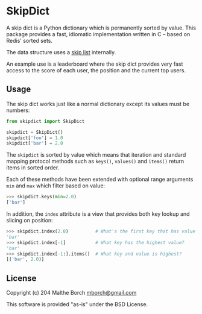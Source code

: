 SkipDict
========

A skip dict is a Python dictionary which is permanently sorted by
value. This package provides a fast, idiomatic implementation written
in C – based on Redis' sorted sets.

The data structure uses a [skip
list](http://en.wikipedia.org/wiki/Skip_list) internally.

An example use is a leaderboard where the skip dict provides very fast access to the score of each user, the position and the current top users.


Usage
-----

The skip dict works just like a normal dictionary except its values
must be numbers:

```python
from skipdict import SkipDict

skipdict = SkipDict()
skipdict['foo'] = 1.0
skipdict['bar'] = 2.0
```

The ``skipdict`` is sorted by value which means that iteration and standard mapping protocol methods such as ``keys()``, ``values()`` and ``items()`` return items in sorted order.

Each of these methods have been extended with optional range arguments ``min`` and ``max`` which filter based on value:
```python
>>> skipdict.keys(min=2.0)
['bar']
```

In addition, the ``index`` attribute is a view that provides both key lookup and slicing on position:

```python
>>> skipdict.index(2.0)          # What's the first key that has value 2.0?
'bar'
>>> skipdict.index[-1]           # What key has the highest value?
'bar'
>>> skipdict.index[-1:].items()  # What key and value is highest?
[('bar', 2.0)]
```

License
-------

Copyright (c) 204 Malthe Borch <mborch@gmail.com>

This software is provided "as-is" under the BSD License.



